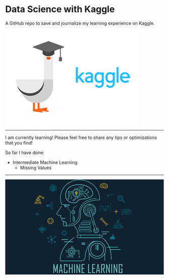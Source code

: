 # Data Science with Kaggle

A GitHub repo to save and journalize my learning experience on Kaggle.

![](./.assets/kaggle_duck.png)

---

I am currently learning! Please feel free to share any tips or optimizations that you find!

So far I have done:
* Intermediate Machine Learning
  * Missing Values
---

![](./.assets/ML.png)
